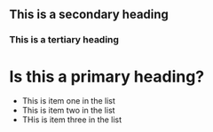 ## This is a secondary heading
### This is a tertiary heading
# Is this a primary heading?
* This is item one in the list
* This is item two in the list
* THis is item three in the list